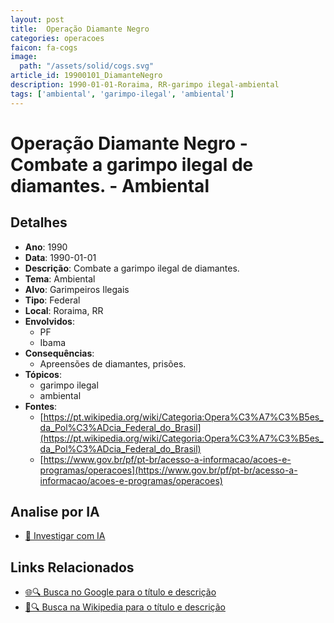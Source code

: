 ```yaml
---
layout: post
title:  Operação Diamante Negro
categories: operacoes
faicon: fa-cogs
image:
  path: "/assets/solid/cogs.svg"
article_id: 19900101_DiamanteNegro
description: 1990-01-01-Roraima, RR-garimpo ilegal-ambiental
tags: ['ambiental', 'garimpo-ilegal', 'ambiental']
---
```


# Operação Diamante Negro - Combate a garimpo ilegal de diamantes. - Ambiental

## Detalhes
- **Ano**: 1990
- **Data**: 1990-01-01
- **Descrição**: Combate a garimpo ilegal de diamantes.
- **Tema**: Ambiental
- **Alvo**: Garimpeiros Ilegais
- **Tipo**: Federal
- **Local**: Roraima, RR
- **Envolvidos**:
  - PF
  - Ibama
- **Consequências**:
  - Apreensões de diamantes, prisões.
- **Tópicos**:
  - garimpo ilegal
  - ambiental
- **Fontes**:
  - [https://pt.wikipedia.org/wiki/Categoria:Opera%C3%A7%C3%B5es_da_Pol%C3%ADcia_Federal_do_Brasil](https://pt.wikipedia.org/wiki/Categoria:Opera%C3%A7%C3%B5es_da_Pol%C3%ADcia_Federal_do_Brasil)
  - [https://www.gov.br/pf/pt-br/acesso-a-informacao/acoes-e-programas/operacoes](https://www.gov.br/pf/pt-br/acesso-a-informacao/acoes-e-programas/operacoes)

## Analise por IA
- [🤖 Investigar com IA](https://www.perplexity.ai/search?q=%22opera%C3%A7%C3%A3o%20policial%20Brasil%22%20Opera%C3%A7%C3%A3o%20Diamante%20Negro%20Combate%20a%20garimpo%20ilegal%20de%20diamantes.%20Roraima%2C%20RR%201990-01-01)

## Links Relacionados
- [🌐🔍 Busca no Google para o título e descrição](https://www.google.com/search?q=%22opera%C3%A7%C3%A3o%20policial%20Brasil%22%20Opera%C3%A7%C3%A3o%20Diamante%20Negro%20Combate%20a%20garimpo%20ilegal%20de%20diamantes.%20Roraima%2C%20RR%201990-01-01)
- [📖🔍 Busca na Wikipedia para o título e descrição](https://pt.wikipedia.org/w/index.php?search=%22opera%C3%A7%C3%A3o%20policial%20Brasil%22%20Opera%C3%A7%C3%A3o%20Diamante%20Negro%20Combate%20a%20garimpo%20ilegal%20de%20diamantes.%20Roraima%2C%20RR%201990-01-01)

